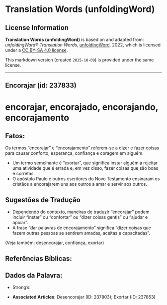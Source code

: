 # Translation Words (unfoldingWord)

## License Information

**Translation Words (unfoldingWord)** is based on and adapted from: _unfoldingWord® Translation Words_, [unfoldingWord](https://unfoldingword.org/utw), 2022, which is licensed under a [CC BY-SA 4.0 license](https://creativecommons.org/licenses/by-sa/4.0/legalcode.en).

This markdown version (created `2025-10-09`) is provided under the same license.



--------------------------------

## Encorajar (id: 237833)

encorajar, encorajado, encorajando, encorajamento
=================================================

Fatos:
------

Os termos “encorajar” e “encorajamento” referem\-se a dizer e fazer coisas para causar conforto, esperança, confiança e coragem em alguém.

* Um termo semelhante é “exortar”, que significa instar alguém a rejeitar uma atividade que é errada e, em vez disso, fazer coisas que são boas e corretas.
* O apóstolo Paulo e outros escritores do Novo Testamento ensinaram os cristãos a encorajarem uns aos outros a amar e servir aos outros.

Sugestões de Tradução
---------------------

* Dependendo do contexto, maneiras de traduzir “encorajar” podem incluir “instar” ou “confortar” ou “dizer coisas gentis” ou “ajudar e apoiar”.
* A frase “dar palavras de encorajamento” significa “dizer coisas que fazem outras pessoas se sentirem amadas, aceitas e capacitadas”.

(Veja também: desencorajar, confiança, exortar)

Referências Bíblicas:
---------------------

Dados da Palavra:
-----------------

* Strong’s:

* **Associated Articles:** Desencorajar (ID: 237803); Exortar (ID: 237853)

